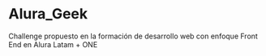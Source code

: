 # Alura_Geek
Challenge propuesto en la formación de desarrollo web con enfoque Front End en Alura Latam + ONE
